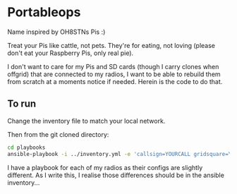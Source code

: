# Portableops

Name inspired by OH8STNs Pis :)

Treat your Pis like cattle, not pets. They're for eating, not loving (please don't eat your Raspberry Pis, only real pie).

I don't want to care for my Pis and SD cards (though I carry clones when offgrid) that are connected to my radios, I want to be able to rebuild them from scratch at a moments notice if needed. Herein is the code to do that.

## To run

Change the inventory file to match your local network.

Then from the git cloned directory:

```bash
cd playbooks
ansible-playbook -i ../inventory.yml -e 'callsign=YOURCALL gridsquare=YOURGRID winlink_password=YOURPASSWORD' [portableops705.yml | portableops891.yml]
```

I have a playbook for each of my radios as their configs are slightly different. As I write this, I realise those differences should be in the ansible inventory...
